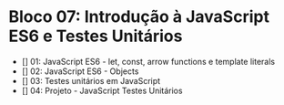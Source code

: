 # Bloco 07: Introdução à JavaScript ES6 e Testes Unitários

- [] 01: JavaScript ES6 - let, const, arrow functions e template literals
- [] 02: JavaScript ES6 - Objects
- [] 03: Testes unitários em JavaScript
- [] 04: Projeto - JavaScript Testes Unitários